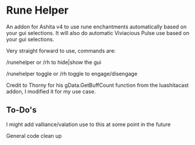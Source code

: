 # Rune Helper

An addon for Ashita v4 to use rune enchantments automatically based on your gui selections. It will also do automatic Viviacious Pulse use based on your gui selections.

Very straight forward to use, commands are:

/runehelper or /rh to hide|show the gui

/runehelper toggle or /rh toggle to engage/disengage

Credit to Thorny for his gData.GetBuffCount function from the luashitacast addon, I modified it for my use case.

## To-Do's
I might add valliance/valation use to this at some point in the future

General code clean up
